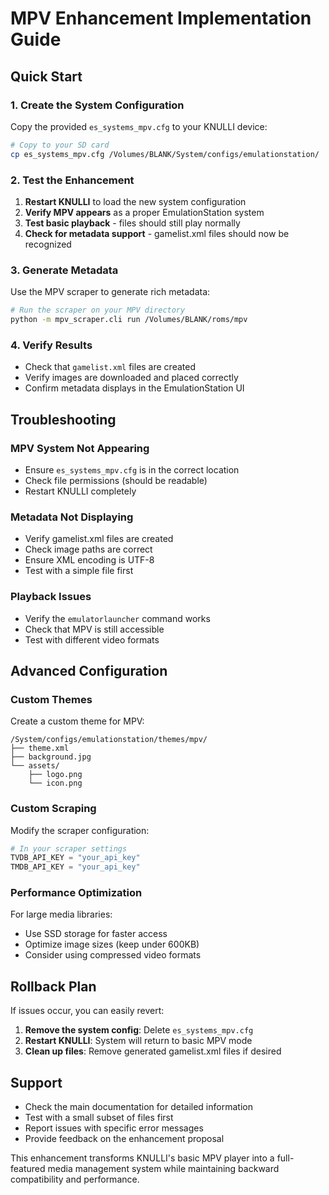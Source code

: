 # MPV Enhancement Implementation Guide

## Quick Start

### 1. Create the System Configuration
Copy the provided `es_systems_mpv.cfg` to your KNULLI device:
```bash
# Copy to your SD card
cp es_systems_mpv.cfg /Volumes/BLANK/System/configs/emulationstation/
```

### 2. Test the Enhancement
1. **Restart KNULLI** to load the new system configuration
2. **Verify MPV appears** as a proper EmulationStation system
3. **Test basic playback** - files should still play normally
4. **Check for metadata support** - gamelist.xml files should now be recognized

### 3. Generate Metadata
Use the MPV scraper to generate rich metadata:
```bash
# Run the scraper on your MPV directory
python -m mpv_scraper.cli run /Volumes/BLANK/roms/mpv
```

### 4. Verify Results
- Check that `gamelist.xml` files are created
- Verify images are downloaded and placed correctly
- Confirm metadata displays in the EmulationStation UI

## Troubleshooting

### MPV System Not Appearing
- Ensure `es_systems_mpv.cfg` is in the correct location
- Check file permissions (should be readable)
- Restart KNULLI completely

### Metadata Not Displaying
- Verify gamelist.xml files are created
- Check image paths are correct
- Ensure XML encoding is UTF-8
- Test with a simple file first

### Playback Issues
- Verify the `emulatorlauncher` command works
- Check that MPV is still accessible
- Test with different video formats

## Advanced Configuration

### Custom Themes
Create a custom theme for MPV:
```
/System/configs/emulationstation/themes/mpv/
├── theme.xml
├── background.jpg
└── assets/
    ├── logo.png
    └── icon.png
```

### Custom Scraping
Modify the scraper configuration:
```python
# In your scraper settings
TVDB_API_KEY = "your_api_key"
TMDB_API_KEY = "your_api_key"
```

### Performance Optimization
For large media libraries:
- Use SSD storage for faster access
- Optimize image sizes (keep under 600KB)
- Consider using compressed video formats

## Rollback Plan
If issues occur, you can easily revert:
1. **Remove the system config**: Delete `es_systems_mpv.cfg`
2. **Restart KNULLI**: System will return to basic MPV mode
3. **Clean up files**: Remove generated gamelist.xml files if desired

## Support
- Check the main documentation for detailed information
- Test with a small subset of files first
- Report issues with specific error messages
- Provide feedback on the enhancement proposal

This enhancement transforms KNULLI's basic MPV player into a full-featured media management system while maintaining backward compatibility and performance. 